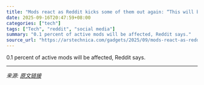 ```yaml
---
title: "Mods react as Reddit kicks some of them out again: “This will break the site”"
date: 2025-09-16T20:47:59+08:00
categories: ["tech"]
tags: ["Tech", "reddit", "social media"]
summary: "0.1 percent of active mods will be affected, Reddit says."
source_url: "https://arstechnica.com/gadgets/2025/09/mods-react-as-reddit-kicks-some-of-them-out-again-this-will-break-the-site/"
---
```


0.1 percent of active mods will be affected, Reddit says.

---

*来源: [原文链接](https://arstechnica.com/gadgets/2025/09/mods-react-as-reddit-kicks-some-of-them-out-again-this-will-break-the-site/)*
